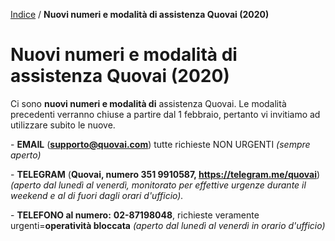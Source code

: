 [Indice](index.html) / **Nuovi numeri e modalità di assistenza Quovai (2020)**

# Nuovi numeri e modalità di assistenza Quovai (2020)

Ci sono **nuovi numeri e modalità di** assistenza Quovai. Le modalità precedenti verranno chiuse a partire dal 1 febbraio, pertanto vi invitiamo ad utilizzare subito le nuove.

\- **EMAIL** (**[supporto@quovai.com](mailto:supporto@quovai.com)**) tutte richieste NON URGENTI *(sempre aperto)*

\- **TELEGRAM** (**Quovai, numero 351 9910587, https://telegram.me/quovai**) *(aperto dal lunedì al venerdì, monitorato per effettive urgenze durante il weekend e al di fuori dagli orari d'ufficio).*

\- **TELEFONO al numero:** **02-87198048**, richieste veramente urgenti=**operatività bloccata** *(aperto dal lunedì al venerdì in orario d'ufficio)*